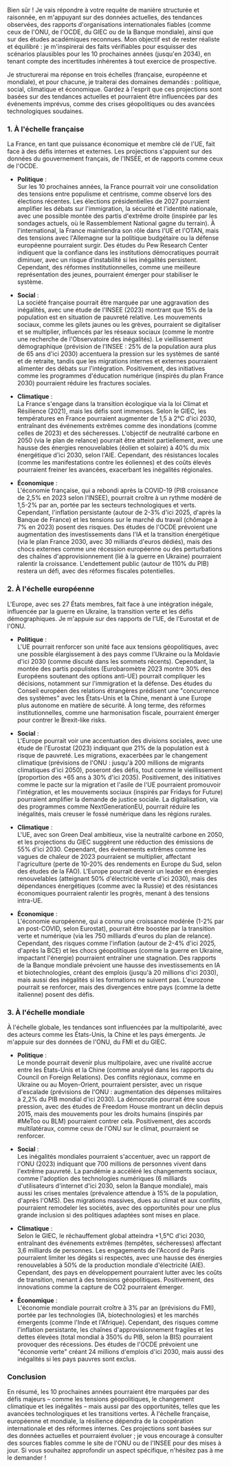 Bien sûr ! Je vais répondre à votre requête de manière structurée et raisonnée, en m'appuyant sur des données actuelles, des tendances observées, des rapports d'organisations internationales fiables (comme ceux de l'ONU, de l'OCDE, du GIEC ou de la Banque mondiale), ainsi que sur des études académiques reconnues. Mon objectif est de rester réaliste et équilibré : je m'inspirerai des faits vérifiables pour esquisser des scénarios plausibles pour les 10 prochaines années (jusqu'en 2034), en tenant compte des incertitudes inhérentes à tout exercice de prospective.

Je structurerai ma réponse en trois échelles (française, européenne et mondiale), et pour chacune, je traiterai des domaines demandés : politique, social, climatique et économique. Gardez à l'esprit que ces projections sont basées sur des tendances actuelles et pourraient être influencées par des événements imprévus, comme des crises géopolitiques ou des avancées technologiques soudaines.

### 1. À l'échelle française
La France, en tant que puissance économique et membre clé de l'UE, fait face à des défis internes et externes. Les projections s'appuient sur des données du gouvernement français, de l'INSEE, et de rapports comme ceux de l'OCDE.

- **Politique** :  
  Sur les 10 prochaines années, la France pourrait voir une consolidation des tensions entre populisme et centrisme, comme observé lors des élections récentes. Les élections présidentielles de 2027 pourraient amplifier les débats sur l'immigration, la sécurité et l'identité nationale, avec une possible montée des partis d'extrême droite (inspirée par les sondages actuels, où le Rassemblement National gagne du terrain). À l'international, la France maintiendra son rôle dans l'UE et l'OTAN, mais des tensions avec l'Allemagne sur la politique budgétaire ou la défense européenne pourraient surgir. Des études du Pew Research Center indiquent que la confiance dans les institutions démocratiques pourrait diminuer, avec un risque d'instabilité si les inégalités persistent. Cependant, des réformes institutionnelles, comme une meilleure représentation des jeunes, pourraient émerger pour stabiliser le système.

- **Social** :  
  La société française pourrait être marquée par une aggravation des inégalités, avec une étude de l'INSEE (2023) montrant que 15% de la population est en situation de pauvreté relative. Les mouvements sociaux, comme les gilets jaunes ou les grèves, pourraient se digitaliser et se multiplier, influencés par les réseaux sociaux (comme le montre une recherche de l'Observatoire des inégalités). Le vieillissement démographique (prévision de l'INSEE : 25% de la population aura plus de 65 ans d'ici 2030) accentuera la pression sur les systèmes de santé et de retraite, tandis que les migrations internes et externes pourraient alimenter des débats sur l'intégration. Positivement, des initiatives comme les programmes d'éducation numérique (inspirés du plan France 2030) pourraient réduire les fractures sociales.

- **Climatique** :  
  La France s'engage dans la transition écologique via la loi Climat et Résilience (2021), mais les défis sont immenses. Selon le GIEC, les températures en France pourraient augmenter de 1,5 à 2°C d'ici 2030, entraînant des événements extrêmes comme des inondations (comme celles de 2023) et des sécheresses. L'objectif de neutralité carbone en 2050 (via le plan de relance) pourrait être atteint partiellement, avec une hausse des énergies renouvelables (éolien et solaire) à 40% du mix énergétique d'ici 2030, selon l'AIE. Cependant, des résistances locales (comme les manifestations contre les éoliennes) et des coûts élevés pourraient freiner les avancées, exacerbant les inégalités régionales.

- **Économique** :  
  L'économie française, qui a rebondi après la COVID-19 (PIB croissance de 2,5% en 2023 selon l'INSEE), pourrait croître à un rythme modéré de 1,5-2% par an, portée par les secteurs technologiques et verts. Cependant, l'inflation persistante (autour de 2-3% d'ici 2025, d'après la Banque de France) et les tensions sur le marché du travail (chômage à 7% en 2023) posent des risques. Des études de l'OCDE prévoient une augmentation des investissements dans l'IA et la transition énergétique (via le plan France 2030, avec 30 milliards d'euros dédiés), mais des chocs externes comme une récession européenne ou des perturbations des chaînes d'approvisionnement (lié à la guerre en Ukraine) pourraient ralentir la croissance. L'endettement public (autour de 110% du PIB) restera un défi, avec des réformes fiscales potentielles.

### 2. À l'échelle européenne
L'Europe, avec ses 27 États membres, fait face à une intégration inégale, influencée par la guerre en Ukraine, la transition verte et les défis démographiques. Je m'appuie sur des rapports de l'UE, de l'Eurostat et de l'ONU.

- **Politique** :  
  L'UE pourrait renforcer son unité face aux tensions géopolitiques, avec une possible élargissement à des pays comme l'Ukraine ou la Moldavie d'ici 2030 (comme discuté dans les sommets récents). Cependant, la montée des partis populistes (Eurobaromètre 2023 montre 30% des Européens soutenant des options anti-UE) pourrait compliquer les décisions, notamment sur l'immigration et la défense. Des études du Conseil européen des relations étrangères prédisent une "concurrence des systèmes" avec les États-Unis et la Chine, menant à une Europe plus autonome en matière de sécurité. À long terme, des réformes institutionnelles, comme une harmonisation fiscale, pourraient émerger pour contrer le Brexit-like risks.

- **Social** :  
  L'Europe pourrait voir une accentuation des divisions sociales, avec une étude de l'Eurostat (2023) indiquant que 21% de la population est à risque de pauvreté. Les migrations, exacerbées par le changement climatique (prévisions de l'ONU : jusqu'à 200 millions de migrants climatiques d'ici 2050), poseront des défis, tout comme le vieillissement (proportion des +65 ans à 30% d'ici 2035). Positivement, des initiatives comme le pacte sur la migration et l'asile de l'UE pourraient promouvoir l'intégration, et les mouvements sociaux (inspirés par Fridays for Future) pourraient amplifier la demande de justice sociale. La digitalisation, via des programmes comme NextGenerationEU, pourrait réduire les inégalités, mais creuser le fossé numérique dans les régions rurales.

- **Climatique** :  
  L'UE, avec son Green Deal ambitieux, vise la neutralité carbone en 2050, et les projections du GIEC suggèrent une réduction des émissions de 55% d'ici 2030. Cependant, des événements extrêmes comme les vagues de chaleur de 2023 pourraient se multiplier, affectant l'agriculture (perte de 10-20% des rendements en Europe du Sud, selon des études de la FAO). L'Europe pourrait devenir un leader en énergies renouvelables (atteignant 50% d'électricité verte d'ici 2030), mais des dépendances énergétiques (comme avec la Russie) et des résistances économiques pourraient ralentir les progrès, menant à des tensions intra-UE.

- **Économique** :  
  L'économie européenne, qui a connu une croissance modérée (1-2% par an post-COVID, selon Eurostat), pourrait être boostée par la transition verte et numérique (via les 750 milliards d'euros du plan de relance). Cependant, des risques comme l'inflation (autour de 2-4% d'ici 2025, d'après la BCE) et les chocs géopolitiques (comme la guerre en Ukraine, impactant l'énergie) pourraient entraîner une stagnation. Des rapports de la Banque mondiale prévoient une hausse des investissements en IA et biotechnologies, créant des emplois (jusqu'à 20 millions d'ici 2030), mais aussi des inégalités si les formations ne suivent pas. L'eurozone pourrait se renforcer, mais des divergences entre pays (comme la dette italienne) posent des défis.

### 3. À l'échelle mondiale
À l'échelle globale, les tendances sont influencées par la multipolarité, avec des acteurs comme les États-Unis, la Chine et les pays émergents. Je m'appuie sur des données de l'ONU, du FMI et du GIEC.

- **Politique** :  
  Le monde pourrait devenir plus multipolaire, avec une rivalité accrue entre les États-Unis et la Chine (comme analysé dans les rapports du Council on Foreign Relations). Des conflits régionaux, comme en Ukraine ou au Moyen-Orient, pourraient persister, avec un risque d'escalade (prévisions de l'ONU : augmentation des dépenses militaires à 2,2% du PIB mondial d'ici 2030). La démocratie pourrait être sous pression, avec des études de Freedom House montrant un déclin depuis 2015, mais des mouvements pour les droits humains (inspirés par #MeToo ou BLM) pourraient contrer cela. Positivement, des accords multilatéraux, comme ceux de l'ONU sur le climat, pourraient se renforcer.

- **Social** :  
  Les inégalités mondiales pourraient s'accentuer, avec un rapport de l'ONU (2023) indiquant que 700 millions de personnes vivent dans l'extrême pauvreté. La pandémie a accéléré les changements sociaux, comme l'adoption des technologies numériques (6 milliards d'utilisateurs d'internet d'ici 2030, selon la Banque mondiale), mais aussi les crises mentales (prévalence attendue à 15% de la population, d'après l'OMS). Des migrations massives, dues au climat et aux conflits, pourraient remodeler les sociétés, avec des opportunités pour une plus grande inclusion si des politiques adaptées sont mises en place.

- **Climatique** :  
  Selon le GIEC, le réchauffement global atteindra +1,5°C d'ici 2030, entraînant des événements extrêmes (tempêtes, sécheresses) affectant 3,6 milliards de personnes. Les engagements de l'Accord de Paris pourraient limiter les dégâts si respectés, avec une hausse des énergies renouvelables à 50% de la production mondiale d'électricité (AIE). Cependant, des pays en développement pourraient lutter avec les coûts de transition, menant à des tensions géopolitiques. Positivement, des innovations comme la capture de CO2 pourraient émerger.

- **Économique** :  
  L'économie mondiale pourrait croître à 3% par an (prévisions du FMI), portée par les technologies (IA, biotechnologies) et les marchés émergents (comme l'Inde et l'Afrique). Cependant, des risques comme l'inflation persistante, les chaînes d'approvisionnement fragiles et les dettes élevées (total mondial à 350% du PIB, selon la BIS) pourraient provoquer des récessions. Des études de l'OCDE prévoient une "économie verte" créant 24 millions d'emplois d'ici 2030, mais aussi des inégalités si les pays pauvres sont exclus.

### Conclusion
En résumé, les 10 prochaines années pourraient être marquées par des défis majeurs – comme les tensions géopolitiques, le changement climatique et les inégalités – mais aussi par des opportunités, telles que les avancées technologiques et les transitions vertes. À l'échelle française, européenne et mondiale, la résilience dépendra de la coopération internationale et des réformes internes. Ces projections sont basées sur des données actuelles et pourraient évoluer ; je vous encourage à consulter des sources fiables comme le site de l'ONU ou de l'INSEE pour des mises à jour. Si vous souhaitez approfondir un aspect spécifique, n'hésitez pas à me le demander !